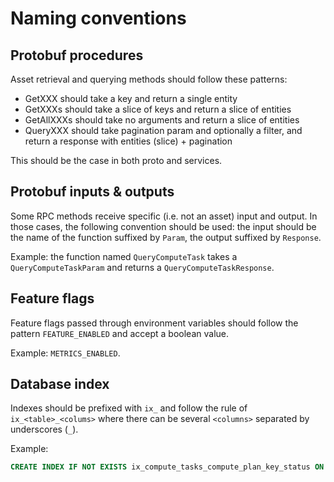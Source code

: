 # Naming conventions

## Protobuf procedures

Asset retrieval and querying methods should follow these patterns:

- GetXXX should take a key and return a single entity
- GetXXXs should take a slice of keys and return a slice of entities
- GetAllXXXs should take no arguments and return a slice of entities
- QueryXXX should take pagination param and optionally a filter, and return a response with entities (slice) + pagination

This should be the case in both proto and services.

## Protobuf inputs & outputs

Some RPC methods receive specific (i.e. not an asset) input and output.
In those cases, the following convention should be used: the input should be the name of the function suffixed by `Param`, the output suffixed by `Response`.

Example: the function named `QueryComputeTask` takes a `QueryComputeTaskParam` and returns a `QueryComputeTaskResponse`.

## Feature flags

Feature flags passed through environment variables should follow the pattern `FEATURE_ENABLED` and accept a boolean value.

Example: `METRICS_ENABLED`.

## Database index

Indexes should be prefixed with `ix_` and follow the rule of `ix_<table>_<colums>` where there can be several `<columns>` separated by underscores (`_`).

Example:

```sql
CREATE INDEX IF NOT EXISTS ix_compute_tasks_compute_plan_key_status ON compute_tasks (compute_plan_key, status);
```

